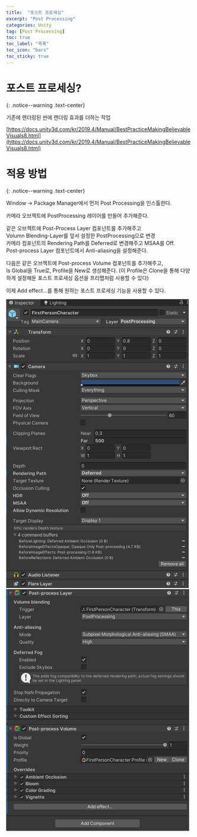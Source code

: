 ```yaml
---
title:  "포스트 프로세싱"
excerpt: "Post Processing"
categories: Unity
tag: [Post Processing]
toc: true
toc_label: "목록"
toc_icon: "bars"
toc_sticky: true
---
```


# 포스트 프로세싱?
{: .notice--warning .text-center}

기존에 렌더링된 씬에 렌더링 효과를 더하는 작업

[https://docs.unity3d.com/kr/2019.4/Manual/BestPracticeMakingBelievableVisuals8.html](https://docs.unity3d.com/kr/2019.4/Manual/BestPracticeMakingBelievableVisuals8.html)

# 적용 방법
{: .notice--warning .text-center}

Window -> Package Manager에서 먼저 Post Processing을 인스톨한다.

카메라 오브젝트에 PostProcessing 레이어를 만들어 추가해준다.

같은 오브젝트에 Post-Process Layer 컴포넌트를 추가해주고<br>
Volumn Blending-Layer를 앞서 설정한 PostProcessing으로 변경<br>
카메라 컴포넌트의 Rendering Path를 Deferred로 변경해주고 MSAA를 Off.<br>
Post-process Layer 컴포넌트에서 Anti-aliasing을 설정해준다.

다음은 같은 오브젝트에 Post-process Volume 컴포넌트를 추가해주고,<br>
Is Global을 True로, Profile을 New로 생성해준다.
(이 Profile은 Clone을 통해 다양하게 설정해둔 포스트 프로세싱 옵션을 프리팹처럼 사용할 수 있다)

이제 Add effect...를 통해 원하는 포스트 프로세싱 기능을 사용할 수 있다.

<img src="/img/Unity/post-processing-1.PNG"/>
<img src="/img/Unity/post-processing-2.PNG"/>

